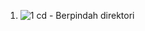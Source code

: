 







1. ![1  cd - Berpindah direktori](https://github.com/user-attachments/assets/3d41d294-b874-4acd-95a2-f19540cbef36)

